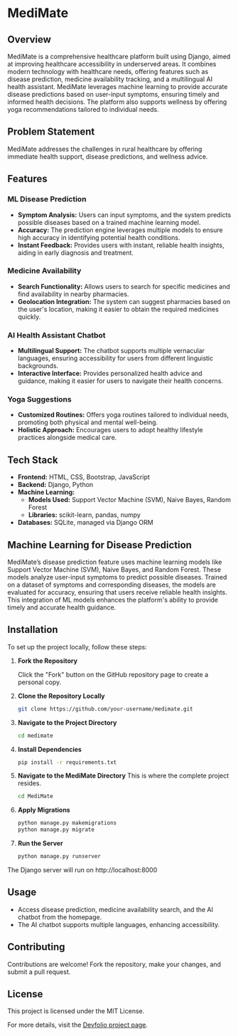 # MediMate

## Overview

MediMate is a comprehensive healthcare platform built using Django, aimed at improving healthcare accessibility in underserved areas. It combines modern technology with healthcare needs, offering features such as disease prediction, medicine availability tracking, and a multilingual AI health assistant. MediMate leverages machine learning to provide accurate disease predictions based on user-input symptoms, ensuring timely and informed health decisions. The platform also supports wellness by offering yoga recommendations tailored to individual needs.

## Problem Statement

MediMate addresses the challenges in rural healthcare by offering immediate health support, disease predictions, and wellness advice.

## Features

### ML Disease Prediction

- **Symptom Analysis:** Users can input symptoms, and the system predicts possible diseases based on a trained machine learning model.
- **Accuracy:** The prediction engine leverages multiple models to ensure high accuracy in identifying potential health conditions.
- **Instant Feedback:** Provides users with instant, reliable health insights, aiding in early diagnosis and treatment.

### Medicine Availability

- **Search Functionality:** Allows users to search for specific medicines and find availability in nearby pharmacies.
- **Geolocation Integration:** The system can suggest pharmacies based on the user's location, making it easier to obtain the required medicines quickly.

### AI Health Assistant Chatbot

- **Multilingual Support:** The chatbot supports multiple vernacular languages, ensuring accessibility for users from different linguistic backgrounds.
- **Interactive Interface:** Provides personalized health advice and guidance, making it easier for users to navigate their health concerns.

### Yoga Suggestions

- **Customized Routines:** Offers yoga routines tailored to individual needs, promoting both physical and mental well-being.
- **Holistic Approach:** Encourages users to adopt healthy lifestyle practices alongside medical care.

## Tech Stack

- **Frontend:** HTML, CSS, Bootstrap, JavaScript
- **Backend:** Django, Python
- **Machine Learning:**
  - **Models Used:** Support Vector Machine (SVM), Naive Bayes, Random Forest
  - **Libraries:** scikit-learn, pandas, numpy
- **Databases:** SQLite, managed via Django ORM

## Machine Learning for Disease Prediction

MediMate’s disease prediction feature uses machine learning models like Support Vector Machine (SVM), Naive Bayes, and Random Forest. These models analyze user-input symptoms to predict possible diseases. Trained on a dataset of symptoms and corresponding diseases, the models are evaluated for accuracy, ensuring that users receive reliable health insights. This integration of ML models enhances the platform's ability to provide timely and accurate health guidance.

## Installation

To set up the project locally, follow these steps:

1. **Fork the Repository**

   Click the "Fork" button on the GitHub repository page to create a personal copy.

2. **Clone the Repository Locally**

   ```bash
   git clone https://github.com/your-username/medimate.git

3. **Navigate to the Project Directory**
    ```bash
    cd medimate

4. **Install Dependencies**

    ```bash
    pip install -r requirements.txt
    
5. **Navigate to the MediMate Directory**
This is where the complete project resides.

    ```bash
    cd MediMate
6. **Apply Migrations**

    ```bash
    python manage.py makemigrations
    python manage.py migrate

7. **Run the Server**

    ```bash
    python manage.py runserver

The Django server will run on http://localhost:8000

## Usage

- Access disease prediction, medicine availability search, and the AI chatbot from the homepage.
- The AI chatbot supports multiple languages, enhancing accessibility.

## Contributing

Contributions are welcome! Fork the repository, make your changes, and submit a pull request.

## License

This project is licensed under the MIT License.

For more details, visit the [Devfolio project page](https://devfolio.co/projects/medimate-e82a).
